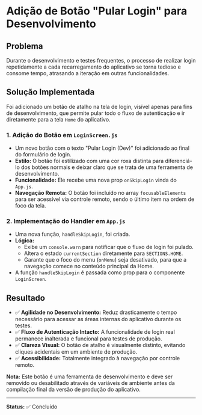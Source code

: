 # Adição de Botão "Pular Login" para Desenvolvimento

## Problema
Durante o desenvolvimento e testes frequentes, o processo de realizar login repetidamente a cada recarregamento do aplicativo se torna tedioso e consome tempo, atrasando a iteração em outras funcionalidades.

## Solução Implementada
Foi adicionado um botão de atalho na tela de login, visível apenas para fins de desenvolvimento, que permite pular todo o fluxo de autenticação e ir diretamente para a tela `Home` do aplicativo.

### 1. Adição do Botão em `LoginScreen.js`
- Um novo botão com o texto "Pular Login (Dev)" foi adicionado ao final do formulário de login.
- **Estilo:** O botão foi estilizado com uma cor roxa distinta para diferenciá-lo dos botões normais e deixar claro que se trata de uma ferramenta de desenvolvimento.
- **Funcionalidade:** Ele recebe uma nova prop `onSkipLogin` vinda do `App.js`.
- **Navegação Remota:** O botão foi incluído no array `focusableElements` para ser acessível via controle remoto, sendo o último item na ordem de foco da tela.

### 2. Implementação do Handler em `App.js`
- Uma nova função, `handleSkipLogin`, foi criada.
- **Lógica:**
  - Exibe um `console.warn` para notificar que o fluxo de login foi pulado.
  - Altera o estado `currentSection` diretamente para `SECTIONS.HOME`.
  - Garante que o foco do menu (`onMenu`) seja desativado, para que a navegação comece no conteúdo principal da Home.
- A função `handleSkipLogin` é passada como prop para o componente `LoginScreen`.

## Resultado
- ✅ **Agilidade no Desenvolvimento:** Reduz drasticamente o tempo necessário para acessar as áreas internas do aplicativo durante os testes.
- ✅ **Fluxo de Autenticação Intacto:** A funcionalidade de login real permanece inalterada e funcional para testes de produção.
- ✅ **Clareza Visual:** O botão de atalho é visualmente distinto, evitando cliques acidentais em um ambiente de produção.
- ✅ **Acessibilidade:** Totalmente integrado à navegação por controle remoto.

**Nota:** Este botão é uma ferramenta de desenvolvimento e deve ser removido ou desabilitado através de variáveis de ambiente antes da compilação final da versão de produção do aplicativo.

---

**Status:** ✅ Concluído 